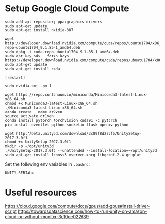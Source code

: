 # Setup Google Cloud Compute

```
sudo add-apt-repository ppa:graphics-drivers
sudo apt-get update
sudo apt-get install nvidia-387

wget http://developer.download.nvidia.com/compute/cuda/repos/ubuntu1704/x86_64/cuda-repo-ubuntu1704_9.1.85-1_amd64.deb
sudo dpkg -i cuda-repo-ubuntu1704_9.1.85-1_amd64.deb                            
sudo apt-key adv --fetch-keys https://developer.download.nvidia.com/compute/cuda/repos/ubuntu1704/x86_64/7fa2af80.pub
sudo apt-get update                                                             
sudo apt-get install cuda 

[restart]

sudo nvidia-smi -pm 1

wget https://repo.continuum.io/miniconda/Miniconda3-latest-Linux-x86_64.sh
chmod +x Miniconda3-latest-Linux-x86_64.sh
./Miniconda3-latest-Linux-x86_64.sh
conda create --name dr1ven
source activate dr1ven
conda install pytorch torchvision cuda91 -c pytorch
pip install eventlet python-socketio flask opencv-python

wget http://beta.unity3d.com/download/3c89f8d277f5/UnitySetup-2017.3.0f1
chmod +x UnitySetup-2017.3.0f1
mkdir -p ~/opt/unity3d
./UnitySetup-2017.3.0f1 --unattended --install-location=~/opt/unity3d
sudo apt-get install libnss3 xserver-xorg libgconf-2-4 gnuplot
```

Set the following env variables in `.bashrc`:
```
UNITY_SERIAL=
```

# Useful resources

https://cloud.google.com/compute/docs/gpus/add-gpus#install-driver-script
https://towardsdatascience.com/how-to-run-unity-on-amazon-cloud-or-without-monitor-3c10ce022639
